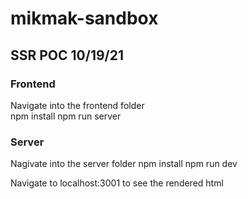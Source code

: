 # mikmak-sandbox
## SSR POC 10/19/21
### Frontend
Navigate into the frontend folder  
npm install
npm run server
### Server
Nagivate into the server folder
npm install
npm run dev

Navigate to localhost:3001 to see the rendered html
